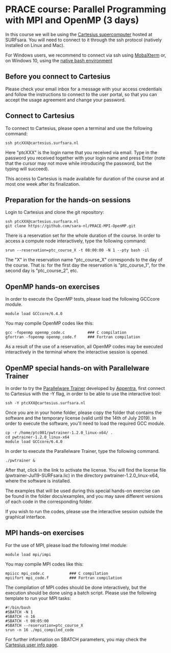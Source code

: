 # PRACE course: Parallel Programming with MPI and OpenMP (3 days)

In this course we will be using the [Cartesius supercomputer](https://userinfo.surfsara.nl/systems/cartesius) hosted at SURFsara. You will need to connect to it through the ssh protocol (natively installed on Linux and Mac).

For Windows users, we recommend to connect via ssh using [MobaXterm](https://mobaxterm.mobatek.net/) or, on Windows 10, using the [native bash environment](https://msdn.microsoft.com/en-us/commandline/wsl/install_guide)

## Before you connect to Cartesius

Please check your email inbox for a message with your access credentials and follow the instructions to connect to the user portal, so that you can accept the usage agreement and change your password.

## Connect to Cartesius

To connect to Cartesius, please open a terminal and use the following command:

    ssh ptcXXX@cartesius.surfsara.nl

Here "ptcXXX" is the login name that you received via email. Type in the password you received together with your login name and press Enter (note that the cursor may not move while introducing the password, but the typing will succeed).

This access to Cartesius is made available for duration of the course and at most one week after its finalization.

## Preparation for the hands-on sessions

Login to Cartesius and clone the git repository:

    ssh ptcXXX@cartesius.surfsara.nl
    git clone https://github.com/sara-nl/PRACE-MPI-OpenMP.git
    
There is a reservation set for the whole duration of the course. In order to access a compute node interactively, type the following command:

    srun --reservation=ptc_course_X -t 08:00:00 -N 1 --pty bash -il
    
The "X" in the reservation name "ptc_course_X" corresponds to the day of the course. That is: for the first day the reservation is "ptc_course_1", for the second day is "ptc_course_2", etc.

## OpenMP hands-on exercises
    
In order to execute the OpenMP tests, please load the following GCCcore module.

    module load GCCcore/6.4.0
    
You may compile OpenMP codes like this:

    gcc -fopenmp openmp_code.c          ### C compilation
    gfortran -fopenmp openmp_code.f     ### Fortran compilation

As a result of the use of a reservation, all OpenMP codes may be executed interactively in the terminal where the interactive session is opened.

## OpenMP special hands-on with Parallelware Trainer

In order to try the [Parallelware Trainer](https://www.appentra.com/products/parallelware-trainer/) developed by [Appentra](https://www.appentra.com), first connect to Cartesius with the -Y flag, in order to be able to use the interactive tool:

    ssh -Y ptcXXX@cartesius.surfsara.nl
    
Once you are in your home folder, please copy the folder that contains the software and the temporary license (valid until the 14th of July 2019). In order to execute the software, you'll need to load the required GCC module.
    
    cp -r /home/ptc001/pwtrainer-1.2.0_linux-x64/ .
    cd pwtrainer-1.2.0_linux-x64
    module load GCCcore/6.4.0
    
In order to execute the Parallelware Trainer, type the following command.
    
    ./pwtrainer &
    
After that, click in the link to activate the license. You will find the license file (pwtrainer-Jul19-SURFsara.lic) in the directory pwtrainer-1.2.0_linux-x64, where the software is installed.

The examples that will be used during this special hands-on exercise can be found in the folder docs/examples, and you may save different versions of each code in the corresponding folder.

If you wish to run the codes, please use the interactive session outside the graphical interface.

## MPI hands-on exercises

For the use of MPI, please load the following Intel module:

    module load mpi/impi
    
You may compile MPI codes like this:

    mpiicc mpi_code.c           ### C compilation
    mpiifort mpi_code.f         ### Fortran compilation
    
The compilation of MPI codes should be done interactively, but the execution should be done using a batch script. Please use the following template to run your MPI tasks:

    #!/bin/bash
    #SBATCH -N 1 
    #SBATCH -n 16
    #SBATCH -t 00:05:00
    #SBATCH --reservation=ptc_course_X
    srun -n 16 ./mpi_compiled_code

For further information on SBATCH parameters, you may check the [Cartesius user info page](https://userinfo.surfsara.nl/systems/cartesius/usage/batch-usage).
